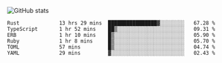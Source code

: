 ![GitHub stats](https://github-readme-stats.vercel.app/api?username=ksk001100&show_icons=true&theme=tokyonight)

<!--START_SECTION:waka-->

```text
Rust             13 hrs 29 mins  ████████████████▓░░░░░░░░   67.28 %
TypeScript       1 hr 52 mins    ██▒░░░░░░░░░░░░░░░░░░░░░░   09.31 %
ERB              1 hr 10 mins    █▒░░░░░░░░░░░░░░░░░░░░░░░   05.90 %
Ruby             1 hr 8 mins     █▒░░░░░░░░░░░░░░░░░░░░░░░   05.70 %
TOML             57 mins         █▒░░░░░░░░░░░░░░░░░░░░░░░   04.74 %
YAML             29 mins         ▓░░░░░░░░░░░░░░░░░░░░░░░░   02.43 %
```

<!--END_SECTION:waka-->
